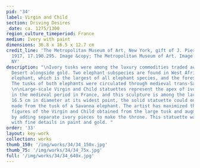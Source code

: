 ```yaml
---
pid: '34'
label: Virgin and Child
section: Driving Desires
_date: ca. 1275/1300
region_culture_timeperiod: France
medium: Ivory with paint
dimensions: 36.8 x 16.5 x 12.7 cm
credit_line: 'The Metropolitan Museum of Art, New York, gift of J. Pierpont Morgan,
  1917, 17.190.295. Image &copy; The Metropolitan Museum of Art. Image source: Art Resource,
  NY'
description: "\nIvory tusks were among the luxury commodities traded across the Sahara
  Desert alongside gold. Two elephant subspecies are found in West Africa: the Savanna
  elephant, which is the largest of all elephant species, and the forest elephant.
  The tusks of both elephants were circulated through medieval trans-Saharan trade.
  \n\nLarge-scale Virgin and Child statuettes represent the apex of ivory carving
  in the medieval period in France, and this sculpture is among the largest. Measuring
  16.5 cm in diameter at its widest point, the solid statuette could only have been
  made from the tusk of a Savanna elephant. The artist has maximized the size of the
  figures of the Virgin and Child obtained from the large tusk and augmented it further
  by adding separate ivory pieces to make the throne. This statuette was finished
  with fine details in paint and gold. "
order: '33'
layout: key-work
collection: works
thumb_150: '/img/works/34/34_150x.jpg'
thumb_75: '/img/works/34/34_75x.jpg'
full: '/img/works/34/34_640x.jpg'
---
```

